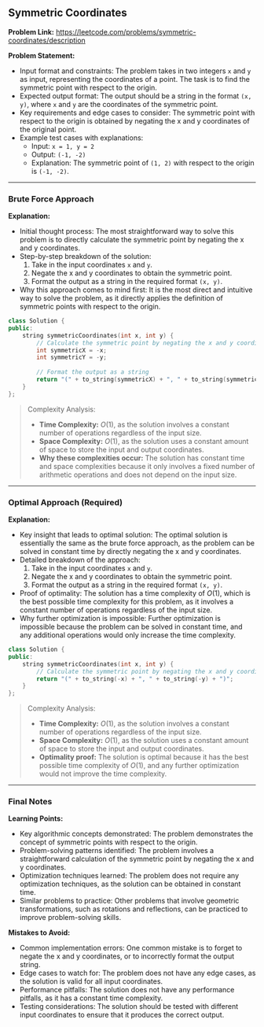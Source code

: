 ## Symmetric Coordinates

**Problem Link:** https://leetcode.com/problems/symmetric-coordinates/description

**Problem Statement:**
- Input format and constraints: The problem takes in two integers `x` and `y` as input, representing the coordinates of a point. The task is to find the symmetric point with respect to the origin.
- Expected output format: The output should be a string in the format `(x, y)`, where `x` and `y` are the coordinates of the symmetric point.
- Key requirements and edge cases to consider: The symmetric point with respect to the origin is obtained by negating the x and y coordinates of the original point.
- Example test cases with explanations:
  - Input: `x = 1, y = 2`
  - Output: `(-1, -2)`
  - Explanation: The symmetric point of `(1, 2)` with respect to the origin is `(-1, -2)`.

---

### Brute Force Approach

**Explanation:**
- Initial thought process: The most straightforward way to solve this problem is to directly calculate the symmetric point by negating the x and y coordinates.
- Step-by-step breakdown of the solution:
  1. Take in the input coordinates `x` and `y`.
  2. Negate the x and y coordinates to obtain the symmetric point.
  3. Format the output as a string in the required format `(x, y)`.
- Why this approach comes to mind first: It is the most direct and intuitive way to solve the problem, as it directly applies the definition of symmetric points with respect to the origin.

```cpp
class Solution {
public:
    string symmetricCoordinates(int x, int y) {
        // Calculate the symmetric point by negating the x and y coordinates
        int symmetricX = -x;
        int symmetricY = -y;
        
        // Format the output as a string
        return "(" + to_string(symmetricX) + ", " + to_string(symmetricY) + ")";
    }
};
```

> Complexity Analysis:
> - **Time Complexity:** $O(1)$, as the solution involves a constant number of operations regardless of the input size.
> - **Space Complexity:** $O(1)$, as the solution uses a constant amount of space to store the input and output coordinates.
> - **Why these complexities occur:** The solution has constant time and space complexities because it only involves a fixed number of arithmetic operations and does not depend on the input size.

---

### Optimal Approach (Required)

**Explanation:**
- Key insight that leads to optimal solution: The optimal solution is essentially the same as the brute force approach, as the problem can be solved in constant time by directly negating the x and y coordinates.
- Detailed breakdown of the approach:
  1. Take in the input coordinates `x` and `y`.
  2. Negate the x and y coordinates to obtain the symmetric point.
  3. Format the output as a string in the required format `(x, y)`.
- Proof of optimality: The solution has a time complexity of $O(1)$, which is the best possible time complexity for this problem, as it involves a constant number of operations regardless of the input size.
- Why further optimization is impossible: Further optimization is impossible because the problem can be solved in constant time, and any additional operations would only increase the time complexity.

```cpp
class Solution {
public:
    string symmetricCoordinates(int x, int y) {
        // Calculate the symmetric point by negating the x and y coordinates
        return "(" + to_string(-x) + ", " + to_string(-y) + ")";
    }
};
```

> Complexity Analysis:
> - **Time Complexity:** $O(1)$, as the solution involves a constant number of operations regardless of the input size.
> - **Space Complexity:** $O(1)$, as the solution uses a constant amount of space to store the input and output coordinates.
> - **Optimality proof:** The solution is optimal because it has the best possible time complexity of $O(1)$, and any further optimization would not improve the time complexity.

---

### Final Notes

**Learning Points:**
- Key algorithmic concepts demonstrated: The problem demonstrates the concept of symmetric points with respect to the origin.
- Problem-solving patterns identified: The problem involves a straightforward calculation of the symmetric point by negating the x and y coordinates.
- Optimization techniques learned: The problem does not require any optimization techniques, as the solution can be obtained in constant time.
- Similar problems to practice: Other problems that involve geometric transformations, such as rotations and reflections, can be practiced to improve problem-solving skills.

**Mistakes to Avoid:**
- Common implementation errors: One common mistake is to forget to negate the x and y coordinates, or to incorrectly format the output string.
- Edge cases to watch for: The problem does not have any edge cases, as the solution is valid for all input coordinates.
- Performance pitfalls: The solution does not have any performance pitfalls, as it has a constant time complexity.
- Testing considerations: The solution should be tested with different input coordinates to ensure that it produces the correct output.